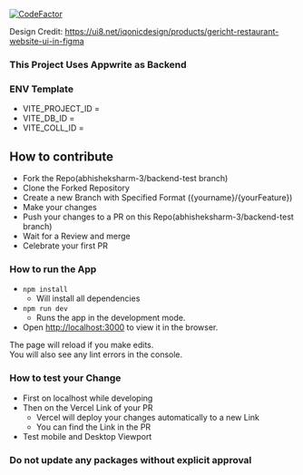 [![CodeFactor](https://www.codefactor.io/repository/github/abhisheksharm-3/nostra/badge)](https://www.codefactor.io/repository/github/abhisheksharm-3/nostra)


Design Credit: https://ui8.net/iqonicdesign/products/gericht-restaurant-website-ui-in-figma


### This Project Uses Appwrite as Backend
### ENV Template
- VITE_PROJECT_ID = 
- VITE_DB_ID = 
- VITE_COLL_ID = 

## How to contribute 

- Fork the Repo(abhisheksharm-3/backend-test branch)
- Clone the Forked Repository
- Create a new Branch with Specified Format ({yourname}/{yourFeature})
- Make your changes 
- Push your changes to a PR on this Repo(abhisheksharm-3/backend-test branch)
- Wait for a Review and merge
- Celebrate your first PR

### How to run the App
- `npm install`
    - Will install all dependencies
- `npm run dev` 
  - Runs the app in the development mode.
- Open [http://localhost:3000](http://localhost:3000) to view it in the browser.

The page will reload if you make edits.\
You will also see any lint errors in the console.

### How to test your Change
- First on localhost while developing
- Then on the Vercel Link of your PR
    - Vercel will deploy your changes automatically to a new Link
    - You can find the Link in the PR
- Test mobile and Desktop Viewport

### Do not update any packages without explicit approval

